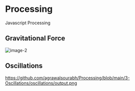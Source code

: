 # Processing
Javascript Processing

## Gravitational Force
![image-2](https://user-images.githubusercontent.com/8282374/125683157-b8a4a559-34f4-4b02-bf69-da34090b7da2.png)

## Oscillations
https://github.com/agrawalsourabh/Processing/blob/main/3-Oscillations/oscillations/output.png

